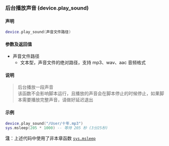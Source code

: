 ### 后台播放声音 \(**device\.play\_sound**\)


#### 声明
```lua
device.play_sound(声音文件路径)
```


#### 参数及返回值  
- 声音文件路径
    - 文本型，声音文件的绝对路径，支持 mp3、wav、aac 音频格式


#### 说明
> 后台播放一段声音  
> 该函数不会影响脚本运行，且播放的声音会在脚本停止的时候停止，如果脚本需要播放完整声音，请做好延迟退出  


#### 示例  
```lua
device.play_sound("/User/十年.mp3")
sys.msleep(205 * 1000) -- 等待 205 秒 (3分25秒) 
```
**注**：上述代码中使用了非本章函数 [`sys.msleep`](/Handbook/sys/sys.msleep.md)

